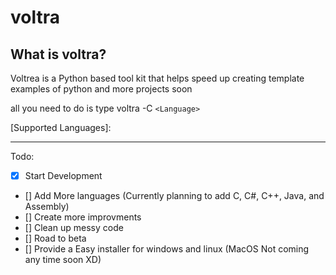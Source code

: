 # voltra

## What is voltra?

Voltrea is a Python based tool kit that helps speed up creating template examples of python and more projects soon

all you need to do is type voltra -C `<Language>`

[Supported Languages]:

----

Todo:
- [x] Start Development
- [] Add More languages (Currently planning to add C, C#, C++, Java, and Assembly)
- [] Create more improvments
- [] Clean up messy code
- [] Road to beta
- [] Provide a Easy installer for windows and linux (MacOS Not coming any time soon XD)
